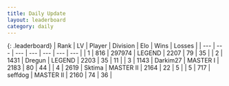 ```yaml
---
title: Daily Update
layout: leaderboard
category: daily
---
```


{: .leaderboard}
| Rank | LV | Player | Division | Elo | Wins | Losses |
| --- | --- | --- | --- | --- | --- | --- |
| <span data-change="0">1</span> | 816 | <span title="ID: 544038">297974</span> | LEGEND | <span data-change="0">2207</span> | <span data-change="0">79</span> | <span data-change="0">35</span> |
| <span data-change="0">2</span> | 1431 | <span title="ID: 337810">Dregun</span> | LEGEND | <span data-change="0">2203</span> | <span data-change="0">35</span> | <span data-change="0">11</span> |
| <span data-change="8">3</span> | 1143 | <span title="ID: 694036">Darkim27</span> | MASTER I | <span data-change="111">2183</span> | <span data-change="24">80</span> | <span data-change="9">44</span> |
| <span data-change="21">4</span> | 2619 | <span title="ID: 353063">Sktima</span> | MASTER II | <span data-change="140">2164</span> | <span data-change="16">22</span> | <span data-change="3">5</span> |
| <span data-change="7">5</span> | 717 | <span title="ID: 285016">seffdog</span> | MASTER II | <span data-change="95">2160</span> | <span data-change="30">74</span> | <span data-change="13">36</span> |